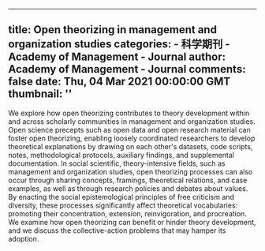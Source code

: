 
---
title: Open theorizing in management and organization studies
categories: 
    - 科学期刊
    - Academy of Management - Journal
author: Academy of Management - Journal
comments: false
date: Thu, 04 Mar 2021 00:00:00 GMT
thumbnail: ''
---

<div>   
<p>We explore how open theorizing contributes to theory development within and across scholarly communities in management and organization studies. Open science precepts such as open data and open research material can foster open theorizing, enabling loosely coordinated researchers to develop theoretical explanations by drawing on each other's datasets, code scripts, notes, methodological protocols, auxiliary findings, and supplemental documentation. In social scientific, theory-intensive fields, such as management and organization studies, open theorizing processes can also occur through sharing concepts, framings, theoretical relations, and case examples, as well as through research policies and debates about values. By enacting the social epistemological principles of free criticism and diversity, these processes significantly affect theoretical vocabularies: promoting their concentration, extension, reinvigoration, and procreation. We examine how open theorizing can benefit or hinder theory development, and we discuss the collective-action problems that may hamper its adoption. </p>  
</div>
            